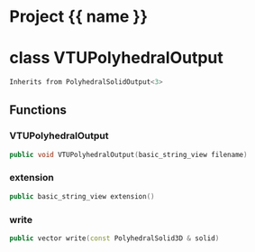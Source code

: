 <script setup>
import {useRoute} from 'vitepress'
const {path} = useRoute()
const tokens = path.split('/')
const words = tokens[2].split('-');
for (let i = 0; i < words.length; i++) {
    words[i] = words[i].charAt(0).toUpperCase() + words[i].slice(1);
    words[i] = words[i].replace('geode', 'Geode')
}
const name = words.join('-');
</script>
# Project {{ name }}

# class VTUPolyhedralOutput


```cpp
Inherits from PolyhedralSolidOutput<3>
```



## Functions

### VTUPolyhedralOutput

```cpp
public void VTUPolyhedralOutput(basic_string_view filename)
```


### extension

```cpp
public basic_string_view extension()
```


### write

```cpp
public vector write(const PolyhedralSolid3D & solid)
```




